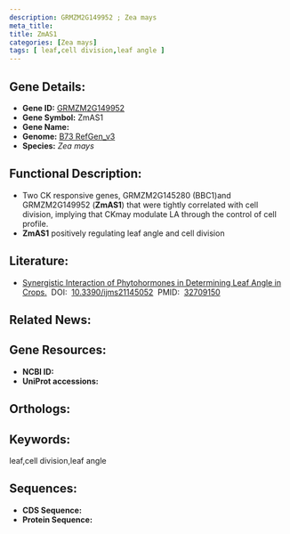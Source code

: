 ```yaml
---
description: GRMZM2G149952 ; Zea mays
meta_title:
title: ZmAS1
categories: [Zea mays]
tags: [ leaf,cell division,leaf angle ]
---
```


## Gene Details:
- **Gene ID:**	[GRMZM2G149952]()
- **Gene Symbol:** ZmAS1
- **Gene Name:** 
- **Genome:** [B73 RefGen_v3]()
- **Species:** *Zea mays*

## Functional Description:
   - Two CK responsive genes, GRMZM2G145280 (BBC1)and GRMZM2G149952 (**ZmAS1**) that were tightly correlated with cell division, implying that CKmay modulate LA through the control of cell profile.
   - **ZmAS1** positively regulating leaf angle and cell division

## Literature:
   - [Synergistic Interaction of Phytohormones in Determining Leaf Angle in Crops.]( https://www.researchgate.net/publication/343075239_Synergistic_Interaction_of_Phytohormones_in_Determining_Leaf_Angle_in_Crops)&nbsp;&nbsp;DOI:&nbsp;&nbsp;[10.3390/ijms21145052](https://www.researchgate.net/publication/343075239_Synergistic_Interaction_of_Phytohormones_in_Determining_Leaf_Angle_in_Crops)&nbsp;&nbsp;PMID:&nbsp;&nbsp;[32709150](https://pubmed.ncbi.nlm.nih.gov/32709150/)

## Related News:

## Gene Resources:
- **NCBI ID:** [](https://www.ncbi.nlm.nih.gov/gene/?term=)
- **UniProt accessions:** [](https://www.uniprot.org/uniprotkb//entry)

## Orthologs:

## Keywords:
leaf,cell division,leaf angle

## Sequences:
- **CDS Sequence:**
- **Protein Sequence:**
